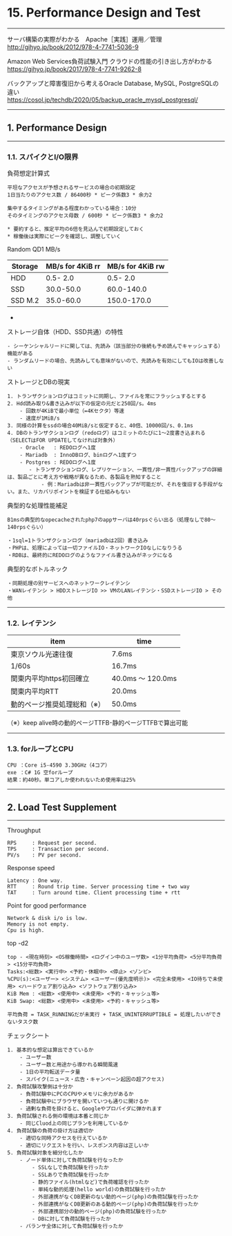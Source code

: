 # 15. Performance Design and Test
________________________________________
サーバ構築の実際がわかる　Apache［実践］運用／管理  
http://gihyo.jp/book/2012/978-4-7741-5036-9

Amazon Web Services負荷試験入門 クラウドの性能の引き出し方がわかる  
https://gihyo.jp/book/2017/978-4-7741-9262-8

バックアップと障害復旧から考えるOracle Database, MySQL, PostgreSQLの違い  
https://cosol.jp/techdb/2020/05/backup_oracle_mysql_postgresql/

________________________________________
## 1. Performance Design
________________________________________
### 1.1. スパイクとI/O限界

負荷想定計算式

```text
平坦なアクセスが予想されるサービスの場合の初期設定
1日当たりのアクセス数 / 86400秒 * ピーク係数3 * 余力2

集中するタイミングがある程度わかっている場合：10分
そのタイミングのアクセス母数 / 600秒 * ピーク係数3 * 余力2

* 要約すると、推定平均の6倍を見込んで初期設定しておく
* 稼働後は実際にピークを確認し、調整していく
```

Random QD1 MB/s

|Storage|MB/s for 4KiB rr|MB/s for 4KiB rw
|-------|----------------|----------------
|HDD    | 0.5- 2.0       |  0.5-  2.0
|SSD    |30.0-50.0       | 60.0-140.0
|SSD M.2|35.0-60.0       |150.0-170.0

-

ストレージ自体（HDD、SSD共通）の特性

```text
- シーケンシャルリードに関しては、先読み（該当部分の後続も予め読んでキャッシュする）機能がある
- ランダムリードの場合、先読みしても意味がないので、先読みを有効にしてもIOは改善しない
```

ストレージとDBの現実

```text
1. トランザクションログはコミットに同期し、ファイルを常にフラッシュするとする
2. Hdd読み取り&書き込みが以下の仮定の元だと250回/s。4ms
    - 回数が4KiBで最小単位（=4Kセクタ）等速
    - 速度が1MiB/s
3. 同様の計算をssdの場合40MiB/sと仮定すると、40倍、10000回/s、0.1ms
4. DBのトランザクションログ（redoログ）はコミットのたびに1～2度書き込まれる（SELECTはFOR UPDATEしてなければ対象外）
    - Oracle   : REDOログへ1度
    - Mariadb  : InnoDBログ、binログへ1度ずつ
    - Postgres : REDOログへ1度
       - トランザクションログ、レプリケーション、一貫性/非一貫性バックアップの詳細は、製品ごとに考え方や戦略が異なるため、各製品を熟知すること
           - 例：Mariadbは非一貫性バックアップが可能だが、それを復旧する手段がない。また、リカバリポイントを検証する仕組みもない
```

典型的な処理性能補足

```text
B1msの典型的なopecacheされたphp7のappサーバは40rpsぐらい出る（処理なしで80～140rpsぐらい）

・1sql=1トランザクションログ（mariadbは2回）書き込み
・PHPは、処理によっては一切ファイルIO・ネットワークIOなしになりうる
・RDBは、最終的にREDOログのようなファイル書き込みがネックになる
```

典型的なボトルネック

```text
・同期処理の別サービスへのネットワークレイテンシ
・WANレイテンシ > HDDストレージIO >> VMのLANレイテンシ・SSDストレージIO > その他
```

________________________________________
### 1.2. レイテンシ

item                         |time            
-----------------------------|-----------------
東京ソウル光速往復           | 7.6ms
1/60s                        |16.7ms
関東内平均https初回確立      |40.0ms ～ 120.0ms
関東内平均RTT                |20.0ms
動的ページ推奨処理総和（※） |50.0ms

（※）keep alive時の動的ページTTFB-静的ページTTFBで算出可能

________________________________________
### 1.3. forループとCPU

```text
CPU ：Core i5-4590 3.30GHz（4コア）
exe ：C# 1G 空forループ
結果：約40秒。単コアしか使われないため使用率は25%
```

________________________________________
## 2. Load Test Supplement
________________________________________
Throughput

```text
RPS     : Request per second.
TPS     : Transaction per second.
PV/s    : PV per second.
```

Response speed

```text
Latency : One way.
RTT     : Round trip time. Server processing time + two way
TAT     : Turn around time. Client processing time + rtt
```

Point for good performance

```text
Network & disk i/o is low.
Memory is not empty.
Cpu is high.
```

top -d2

```text
top - <現在時刻> <OS稼働時間> <ログイン中のユーザ数> <1分平均負荷> <5分平均負荷> <15分平均負荷>
Tasks:<総数> <実行中> <予約・休眠中> <停止> <ゾンビ>
%CPU(s):<ユーザー> <システム> <ユーザー(優先度明示)> <完全未使用> <IO待ちで未使用> <ハードウェア割り込み> <ソフトウェア割り込み>
KiB Mem : <総数> <使用中> <未使用> <予約・キャッシュ等>
KiB Swap: <総数> <使用中> <未使用> <予約・キャッシュ等>

平均負荷 = TASK_RUNNINGだが未実行 + TASK_UNINTERRUPTIBLE = 処理したいができないタスク数
```

チェックシート

```text
1. 基本的な想定は算出できているか
    - ユーザー数
    - ユーザー数と用途から導かれる瞬間風速
    - 1日の平均転送データ量
    - スパイク(ニュース・広告・キャンペーン起因の超アクセス)
2. 負荷試験攻撃側は十分か
    - 負荷試験中にPCのCPUやメモリに余力があるか
    - 負荷試験中にブラウザを開いていつも通りに開けるか
    - 過剰な負荷を掛けると、Googleやプロバイダに弾かれます
3. 負荷試験される側の環境は本番と同じか
    - 同じCluod上の同じプランを利用しているか
4. 負荷試験の負荷の掛け方は適切か
    - 適切な同時アクセスを行えているか
    - 適切にリクエストを行い、レスポンス内容は正しいか
5. 負荷試験対象を細分化したか
    - ノード単体に対して負荷試験を行なったか
        - SSLなしで負荷試験を行ったか
        - SSLありで負荷試験を行ったか
        - 静的ファイル(htmlなど)で負荷確認を行ったか
        - 単純な動的処理(hello world)の負荷試験を行ったか
        - 外部連携がなくDB更新のない動的ページ(php)の負荷試験を行ったか
        - 外部連携がなくDB更新のある動的ページ(php)の負荷試験を行ったか
        - 外部連携部分の動的ページ(php)の負荷試験を行ったか
        - DBに対して負荷試験を行ったか
    - バランサ全体に対して負荷試験を行ったか
```

